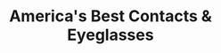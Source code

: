 ---
title: "America's Best Contacts & Eyeglasses"
url: /bethlehem/americas-best-contacts-und-eyeglasses/
shop: Optiker
---